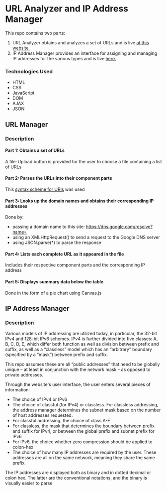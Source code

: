 # URL Analyzer and IP Address Manager

This repo contains two parts: 
1. URL Analyzer obtains and analyzes a set of URLs and is live [at this website.](https://venus.cs.qc.cuny.edu/~abma2399/cs355/urlanalyzer.html)
2. IP Address Manager provides an interface for assigning and managing IP addresses for the various types and is live [here.](https://venus.cs.qc.cuny.edu/~abma2399/cs355/IPAddressManager.html)

### Technologies Used
* HTML
* CSS
* JavaScript
* DOM
* AJAX
* JSON

## URL Manager

### Description

#### Part 1: Obtains a set of URLs
A file-Upload button is provided for the user to choose a file containing a list of URLs

#### Part 2: Parses the URLs into their component parts
This [syntax scheme for URIs](https://en.wikipedia.org/wiki/Uniform_Resource_Identifier#Generic_syntax) was used

#### Part 3: Looks up the domain names and obtains their corresponding IP addresses
Done by:
* passing a domain name to this site: https://dns.google.com/resolve?name=
* using an XMLHttpRequest() to send a request to the Google DNS server
* using JSON.parse(*) to parse the response

#### Part 4: Lists each complete URL as it appeared in the file
Includes their respective component parts and the corresponding IP address

#### Part 5: Displays summary data below the table
Done in the form of a pie chart using Canvas.js

## IP Address Manager

### Description
Various models of IP addressing are utilized today, in particular, the 32-bit IPv4 and 128-bit IPv6 schemes. IPv4 is
further divided into five classes: A, B, C, D, E, which differ both function as well as division between prefix and suffix, as
well as a “classless” model which has an “arbitrary” boundary (specified by a “mask”) between prefix and suffix.

This repo assumes these are all “public addresses” that need to be globally unique – at least in conjunction with the network
mask – as opposed to private addresses. 

Through the website's user interface, the user enters several pieces of information: 
* The choice of IPv4 or IPv6
* The choice of classful (for IPv4) or classless. For classless addressing, the address manager determines the subnet mask based on the number of host addresses requested. 
* For classful addressing, the choice of class A-E
* For classless, the mask that determines the boundary between prefix and suffix for IPv4, or between the global prefix and subnet prefix for IPv6
* For IPv6, the choice whether zero compression should be applied to colon-hex
* The choice of how many IP addresses are required by the user. These addresses are all on the same network, meaning they share the same prefix.

The IP addresses are displayed both as binary and in dotted decimal or colon hex. The latter are the conventional notations, and the binary is visually easier
to parse